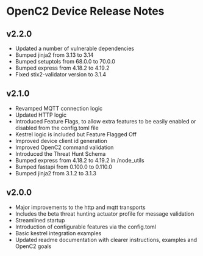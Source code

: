 # OpenC2 Device Release Notes

## v2.2.0
* Updated a number of vulnerable dependencies
* Bumped jinja2 from 3.13 to 3.14
* Bumped setuptols from 68.0.0 to 70.0.0
* Bumped express from 4.18.2 to 4.19.2
* Fixed stix2-validator version to 3.1.4 

## v2.1.0

* Revamped MQTT connection logic
* Updated HTTP logic
* Introduced Feature Flags, to allow extra features to be easily enabled or disabled from the config.toml file
* Kestrel logic is included but Feature Flagged Off
* Improved device client id generation
* Improved OpenC2 command validation
* Introduced the Threat Hunt Schema
* Bumped express from 4.18.2 to 4.19.2 in /node_utils
* Bumped fastapi from 0.100.0 to 0.110.0
* Bumped jinja2 from 3.1.2 to 3.1.3

## v2.0.0

* Major improvements to the http and mqtt transports
* Includes the beta threat hunting actuator profile for message validation
* Streamlined startup
* Introduction of configurable features via the config.toml
* Basic kestrel integration examples
* Updated readme documentation with clearer instructions, examples and OpenC2 goals
